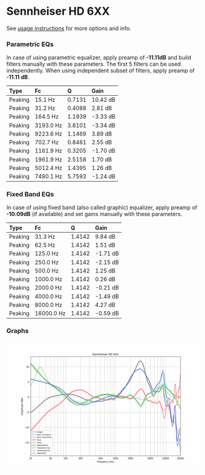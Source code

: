 # Sennheiser HD 6XX
See [usage instructions](https://github.com/jaakkopasanen/AutoEq#usage) for more options and info.

### Parametric EQs
In case of using parametric equalizer, apply preamp of **-11.11dB** and build filters manually
with these parameters. The first 5 filters can be used independently.
When using independent subset of filters, apply preamp of **-11.11 dB**.

| Type    | Fc        |      Q | Gain     |
|:--------|:----------|:-------|:---------|
| Peaking | 15.1 Hz   | 0.7131 | 10.42 dB |
| Peaking | 31.2 Hz   | 0.4088 | 2.81 dB  |
| Peaking | 164.5 Hz  | 1.1939 | -3.33 dB |
| Peaking | 3193.0 Hz | 3.8101 | -3.34 dB |
| Peaking | 9223.6 Hz | 1.1469 | 3.89 dB  |
| Peaking | 702.7 Hz  | 0.8481 | 2.55 dB  |
| Peaking | 1161.9 Hz | 0.3205 | -1.70 dB |
| Peaking | 1961.9 Hz | 2.5158 | 1.70 dB  |
| Peaking | 5012.4 Hz | 1.4395 | 1.26 dB  |
| Peaking | 7480.1 Hz | 5.7593 | -1.24 dB |

### Fixed Band EQs
In case of using fixed band (also called graphic) equalizer, apply preamp of **-10.09dB**
(if available) and set gains manually with these parameters.

| Type    | Fc         |      Q | Gain     |
|:--------|:-----------|:-------|:---------|
| Peaking | 31.3 Hz    | 1.4142 | 9.84 dB  |
| Peaking | 62.5 Hz    | 1.4142 | 1.51 dB  |
| Peaking | 125.0 Hz   | 1.4142 | -1.71 dB |
| Peaking | 250.0 Hz   | 1.4142 | -2.15 dB |
| Peaking | 500.0 Hz   | 1.4142 | 1.25 dB  |
| Peaking | 1000.0 Hz  | 1.4142 | 0.26 dB  |
| Peaking | 2000.0 Hz  | 1.4142 | -0.21 dB |
| Peaking | 4000.0 Hz  | 1.4142 | -1.49 dB |
| Peaking | 8000.0 Hz  | 1.4142 | 4.27 dB  |
| Peaking | 16000.0 Hz | 1.4142 | -0.59 dB |

### Graphs
![](./Sennheiser%20HD%206XX.png)